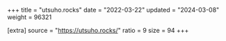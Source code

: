 +++
title = "utsuho.rocks"
date = "2022-03-22"
updated = "2024-03-08"
weight = 96321

[extra]
source = "https://utsuho.rocks/"
ratio = 9
size = 94
+++

